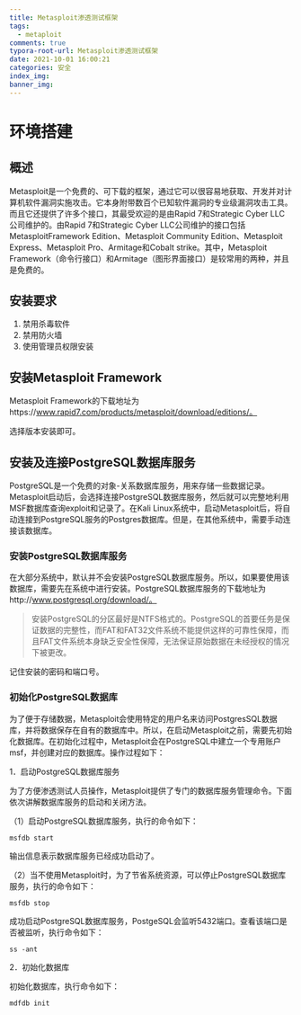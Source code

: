 ```yaml
---
title: Metasploit渗透测试框架
tags:
  - metaploit
comments: true
typora-root-url: Metasploit渗透测试框架
date: 2021-10-01 16:00:21
categories: 安全
index_img:
banner_img:
---
```


# 环境搭建

## 概述

Metasploit是一个免费的、可下载的框架，通过它可以很容易地获取、开发并对计算机软件漏洞实施攻击。它本身附带数百个已知软件漏洞的专业级漏洞攻击工具。而且它还提供了许多个接口，其最受欢迎的是由Rapid 7和Strategic Cyber LLC公司维护的。由Rapid 7和Strategic Cyber LLC公司维护的接口包括MetasploitFramework Edition、Metasploit Community Edition、Metasploit Express、Metasploit Pro、Armitage和Cobalt strike。其中，Metasploit Framework（命令行接口）和Armitage（图形界面接口）是较常用的两种，并且是免费的。

## 安装要求

1. 禁用杀毒软件
2. 禁用防火墙
3. 使用管理员权限安装

## 安装Metasploit Framework

Metasploit Framework的下载地址为https://www.rapid7.com/products/metasploit/download/editions/。

选择版本安装即可。

## 安装及连接PostgreSQL数据库服务

PostgreSQL是一个免费的对象-关系数据库服务，用来存储一些数据记录。Metasploit启动后，会选择连接PostgreSQL数据库服务，然后就可以完整地利用MSF数据库查询exploit和记录了。在Kali Linux系统中，启动Metasploit后，将自动连接到PostgreSQL服务的Postgres数据库。但是，在其他系统中，需要手动连接该数据库。

### 安装PostgreSQL数据库服务

在大部分系统中，默认并不会安装PostgreSQL数据库服务。所以，如果要使用该数据库，需要先在系统中进行安装。PostgreSQL数据库服务的下载地址为http://www.postgresql.org/download/。

> 安装PostgreSQL的分区最好是NTFS格式的。PostgreSQL的首要任务是保证数据的完整性，而FAT和FAT32文件系统不能提供这样的可靠性保障，而且FAT文件系统本身缺乏安全性保障，无法保证原始数据在未经授权的情况下被更改。

记住安装的密码和端口号。

### 初始化PostgreSQL数据库

为了便于存储数据，Metasploit会使用特定的用户名来访问PostgresSQL数据库，并将数据保存在自有的数据库中。所以，在启动Metasploit之前，需要先初始化数据库。在初始化过程中，Metasploit会在PostgreSQL中建立一个专用账户msf，并创建对应的数据库。操作过程如下：

1．启动PostgreSQL数据库服务

为了方便渗透测试人员操作，Metasploit提供了专门的数据库服务管理命令。下面依次讲解数据库服务的启动和关闭方法。

（1）启动PostgreSQL数据库服务，执行的命令如下：

```shell
msfdb start
```

输出信息表示数据库服务已经成功启动了。

（2）当不使用Metasploit时，为了节省系统资源，可以停止PostgreSQL数据库服务，执行的命令如下：

```shell
msfdb stop
```

成功启动PostgreSQL数据库服务，PostgeSQL会监听5432端口。查看该端口是否被监听，执行命令如下：

```shell
ss -ant
```

2．初始化数据库

初始化数据库，执行命令如下：

```shell
mdfdb init
```





[//]:#(设置表格整体居中显示)
<style>
    table
    {
        margin: auto;
        font-size: 80%;
    }
</style>


